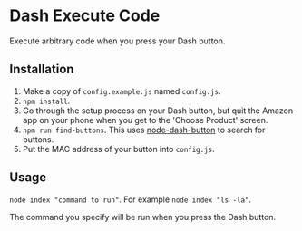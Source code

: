 # Dash Execute Code

Execute arbitrary code when you press your Dash button.

## Installation

1. Make a copy of `config.example.js` named `config.js`.
1. `npm install`.
1. Go through the setup process on your Dash button, but quit the Amazon app on your phone when you get to the 'Choose Product' screen.
1. `npm run find-buttons`. This uses [node-dash-button](https://www.npmjs.com/package/node-dash-button) to search for buttons.
1. Put the MAC address of your button into `config.js`.

## Usage

`node index "command to run"`. For example `node index "ls -la"`.

The command you specify will be run when you press the Dash button.

